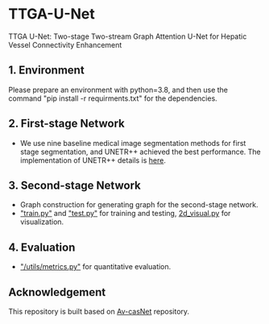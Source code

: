 # TTGA-U-Net
TTGA U-Net: Two-stage Two-stream Graph Attention U-Net for Hepatic Vessel Connectivity Enhancement
## 1. Environment
Please prepare an environment with python=3.8, and then use the command "pip install -r requirments.txt" for the dependencies.
## 2. First-stage Network
* We use nine baseline medical image segmentation methods for first stage segmentation, and UNETR++ achieved the best performance. The implementation of UNETR++ details is [here](https://github.com/Amshaker/unetr_plus_plus).
## 3. Second-stage Network
* Graph construction for generating graph for the second-stage network.
* ["train.py"](https://github.com/muxin0527/TTGA-U-Net/blob/main/second-stage/TGA%20U-Net/train.py) and ["test.py"](https://github.com/muxin0527/TTGA-U-Net/blob/main/second-stage/TGA%20U-Net/test.py) for training and testing, [2d_visual.py](https://github.com/muxin0527/TTGA-U-Net/blob/main/second-stage/TGA%20U-Net/2d_visual.py) for visualization.
## 4. Evaluation
* ["/utils/metrics.py"](https://github.com/muxin0527/TTGA-U-Net/blob/main/utils/metric.py) for quantitative evaluation.
## Acknowledgement
This repository is built based on [Av-casNet](https://github.com/xjtu-mia/octa?tab=readme-ov-file#citation) repository.
